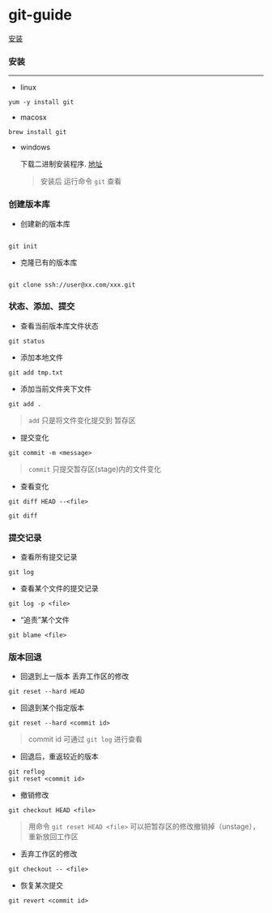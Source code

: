 # git-guide

<a href="#安装">安装</a>


### 安装
---
- linux

```shell
yum -y install git
```
- macosx

```shell
brew install git
```

- windows

    下载二进制安装程序. [地址](https://pan.baidu.com/s/1kU5OCOB#list/path=%2Fpub%2Fgit)

  
  > 安装后 运行命令 `git` 查看
  
###  创建版本库
- 创建新的版本库

```shell

git init

```

- 克隆已有的版本库

```shell

git clone ssh://user@xx.com/xxx.git

```
### 状态、添加、提交

- 查看当前版本库文件状态

```shell
git status
```

- 添加本地文件

```shell
git add tmp.txt
```
- 添加当前文件夹下文件

```shell
git add .
```

 > `add` 只是将文件变化提交到 暂存区

- 提交变化

```shell
git commit -m <message>
```
> `commit` 只提交暂存区(stage)内的文件变化

- 查看变化

```shell
git diff HEAD --<file>

git diff
```

### 提交记录

- 查看所有提交记录

```shell
git log
```

- 查看某个文件的提交记录

```shell
git log -p <file>
```

- “追责”某个文件

```shell
git blame <file>
```

### 版本回退

- 回退到上一版本 丢弃工作区的修改

```shell
git reset --hard HEAD
```

- 回退到某个指定版本

```shell
git reset --hard <commit id>
```
> commit id 可通过 `git log` 进行查看

- 回退后，重返较近的版本

```shell
git reflog 
git reset <commit id>
```

- 撤销修改

```shell
git checkout HEAD <file>
```

> 用命令 `git reset HEAD <file>` 可以把暂存区的修改撤销掉（unstage），重新放回工作区

- 丢弃工作区的修改

```shell
git checkout -- <file>
```

- 恢复某次提交

```shell
git revert <commit id>
```


